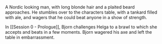 A Nordic looking man, with long blonde hair and a plaited beard approaches. He stumbles over to the characters table, with a tankard filled with ale, and wagers that he could beat anyone in a show of strength. 


In [[Session 0 - Prologue]], Bjorn challenges Helga to a brawl to which she accepts and beats in a few moments. Bjorn wagered his axe and left the table in embarrassment.


